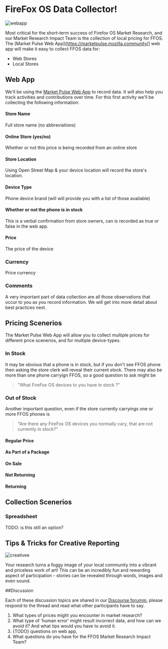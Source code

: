 
# FireFox OS Data Collector!

![webapp](http://tiptoes.ca/wp-content/uploads/2015/02/2015-02-28_1308.png)

Most critical for the short-term success of Firefox OS Market Research, and our Market Research Impact Team is the collection of local pricing for FFOS. The [Market Pulse Web App](https://marketpulse.mozilla.community/] web app will make it easy to collect FFOS data for:

* Web Stores
* Local Stores

## Web App

We'll be using the [Market Pulse Web App](https://marketpulse.mozilla.community) to record data. It will also help you track activities and contributions over time.  For this first activity we'll be collecting the following information:

#### Store Name
Full store name (no abbreviations)

#### Online Store (yes/no)
Whether or not this price is being recorded from an online store

#### Store Location
Using Open Street Map & your device location will record the store's location.

#### Device Type
Phone device brand (will will provide you with a list of those available)

#### Whether or not the phone is in stock
This is a verbal confirmation from store owners, can is recorded as true or false in the web app.

#### Price 
The price of the device

### Currency
Price currency

### Comments
A very important part of data collection are all those observations that occur to you as you record information. We will get into more detail about best practices next.

## Pricing Scenerios

The Market Pulse Web App will allow you to collect multiple prices for different price scenerios, and for multiple device-types.  

### In Stock

It may be obvious that a phone is in stock, but if you don't see FFOS phone then asking the store clerk will reveal their current stock.  There may also be more than one phone carryign FFOS, so a good question to ask might be 

> "What FireFox OS devices to you have in stock ?"

### Out of Stock

Another important question, even if the store currently carryings one or more FFOS phones is

> "Are there any FireFox OS devices you normally cary, that are not currently in stock?"

#### Regular Price

#### As Part of a Package

#### On Sale



#### Not Returning

#### Returning

## Collection Scenerios

### Spreadsheet 
TODO: is this still an option?  

## Tips & Tricks for Creative Reporting
![creativee](http://tiptoes.ca/wp-content/uploads/2015/02/5841002125_2e58e970b5_m1.jpg)

Your research turns a foggy image of your local community into a vibrant and priceless work of art! This can be an incredibly fun and rewarding aspect of participation - stories can be revealed through words, images and even sound. 


##Discussion

Each of these discussion topics are shared in our [Discourse forumm](), please respond to the thread and read what other participants have to say.

1. What types of prices might you encounter in market research?
2. What type of 'human error' might result incorrect data, and how can we avoid it?  And what tips would you have to avoid it.
3. {TODO}  questions on web app, 
4. What questions do you have for the FFOS Market Research Impact Team?

